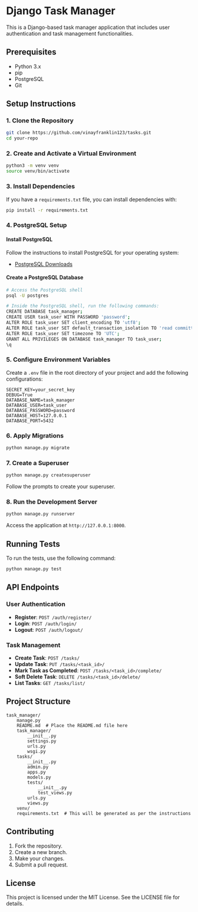 
# Django Task Manager

This is a Django-based task manager application that includes user authentication and task management functionalities.

## Prerequisites

- Python 3.x
- pip
- PostgreSQL
- Git

## Setup Instructions

### 1. Clone the Repository

```bash
git clone https://github.com/vinayfranklin123/tasks.git
cd your-repo
```

### 2. Create and Activate a Virtual Environment

```bash
python3 -m venv venv
source venv/bin/activate
```

### 3. Install Dependencies

If you have a `requirements.txt` file, you can install dependencies with:

```bash
pip install -r requirements.txt
```

### 4. PostgreSQL Setup

#### Install PostgreSQL

Follow the instructions to install PostgreSQL for your operating system:

- [PostgreSQL Downloads](https://www.postgresql.org/download/)

#### Create a PostgreSQL Database

```bash
# Access the PostgreSQL shell
psql -U postgres

# Inside the PostgreSQL shell, run the following commands:
CREATE DATABASE task_manager;
CREATE USER task_user WITH PASSWORD 'password';
ALTER ROLE task_user SET client_encoding TO 'utf8';
ALTER ROLE task_user SET default_transaction_isolation TO 'read committed';
ALTER ROLE task_user SET timezone TO 'UTC';
GRANT ALL PRIVILEGES ON DATABASE task_manager TO task_user;
\q
```

### 5. Configure Environment Variables

Create a `.env` file in the root directory of your project and add the following configurations:

```env
SECRET_KEY=your_secret_key
DEBUG=True
DATABASE_NAME=task_manager
DATABASE_USER=task_user
DATABASE_PASSWORD=password
DATABASE_HOST=127.0.0.1
DATABASE_PORT=5432
```

### 6. Apply Migrations

```bash
python manage.py migrate
```

### 7. Create a Superuser

```bash
python manage.py createsuperuser
```

Follow the prompts to create your superuser.

### 8. Run the Development Server

```bash
python manage.py runserver
```

Access the application at `http://127.0.0.1:8000`.

## Running Tests

To run the tests, use the following command:

```bash
python manage.py test
```

## API Endpoints

### User Authentication

- **Register**: `POST /auth/register/`
- **Login**: `POST /auth/login/`
- **Logout**: `POST /auth/logout/`

### Task Management

- **Create Task**: `POST /tasks/`
- **Update Task**: `PUT /tasks/<task_id>/`
- **Mark Task as Completed**: `POST /tasks/<task_id>/complete/`
- **Soft Delete Task**: `DELETE /tasks/<task_id>/delete/`
- **List Tasks**: `GET /tasks/list/`

## Project Structure

```
task_manager/
    manage.py
    README.md  # Place the README.md file here
    task_manager/
        __init__.py
        settings.py
        urls.py
        wsgi.py
    tasks/
        __init__.py
        admin.py
        apps.py
        models.py
        tests/
            __init__.py
            test_views.py
        urls.py
        views.py
    venv/
    requirements.txt  # This will be generated as per the instructions
```

## Contributing

1. Fork the repository.
2. Create a new branch.
3. Make your changes.
4. Submit a pull request.

## License

This project is licensed under the MIT License. See the LICENSE file for details.
